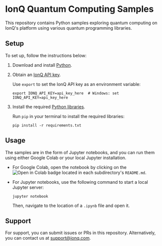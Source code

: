 # IonQ Quantum Computing Samples

This repository contains Python samples exploring quantum computing on IonQ's platform using various quantum programming libraries.

## Setup

To set up, follow the instructions below:

1. Download and install [Python](https://www.python.org/downloads/).

2. Obtain an [IonQ API key](https://cloud.ionq.com/settings/keys).

    Use `export` to set the IonQ API key as an environment variable:

    ```shell
    export IONQ_API_KEY=api_key_here  # Windows: set IONQ_API_KEY=api_key_here
    ```

3. Install the required [Python libraries](requirements.txt).

    Run `pip` in your terminal to install the required libraries:

    ```shell
    pip install -r requirements.txt
    ```

## Usage

The samples are in the form of Jupyter notebooks, and you can run them using either Google Colab or your local Jupyter installation.

- For Google Colab, open the notebook by clicking on the ![Open in Colab](https://colab.research.google.com/assets/colab-badge.svg) badge located in each subdirectory's `README.md`.

- For Jupyter notebooks, use the following command to start a local Jupyter server:

    ```shell
    jupyter notebook
    ```

    Then, navigate to the location of a `.ipynb` file and open it.

## Support

For support, you can submit issues or PRs in this repository. Alternatively, you can contact us at [support@ionq.com](mailto:support@ionq.com?subject=SDK%20help).
